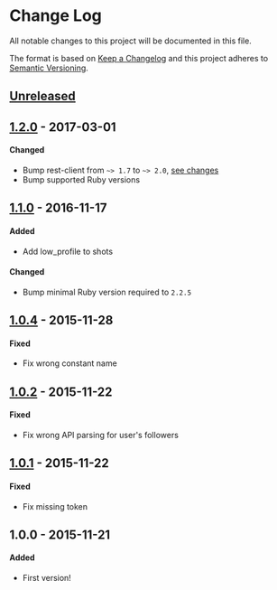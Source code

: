 # Change Log
All notable changes to this project will be documented in this file.

The format is based on [Keep a Changelog](http://keepachangelog.com/)
and this project adheres to [Semantic Versioning](http://semver.org/).


## [Unreleased]


## [1.2.0] - 2017-03-01
#### Changed
- Bump rest-client from `~> 1.7` to `~> 2.0`, [see changes](https://github.com/rest-client/rest-client/blob/master/history.md#200)
- Bump supported Ruby versions


## [1.1.0] - 2016-11-17
#### Added
- Add low_profile to shots

#### Changed
- Bump minimal Ruby version required to `2.2.5`


## [1.0.4] - 2015-11-28
#### Fixed
- Fix wrong constant name


## [1.0.2] - 2015-11-22
#### Fixed
- Fix wrong API parsing for user's followers


## [1.0.1] - 2015-11-22
#### Fixed
- Fix missing token


## 1.0.0 - 2015-11-21
#### Added
- First version!

[Unreleased]: https://github.com/Calyhre/dribbble/compare/v1.2.0...master
[1.2.0]: https://github.com/Calyhre/dribbble/compare/v1.1.0...v1.2.0
[1.1.0]: https://github.com/Calyhre/dribbble/compare/v1.0.4...v1.1.0
[1.0.4]: https://github.com/Calyhre/dribbble/compare/v1.0.2...v1.0.4
[1.0.2]: https://github.com/Calyhre/dribbble/compare/v1.0.1...v1.0.2
[1.0.1]: https://github.com/Calyhre/dribbble/compare/v1.0.0...v1.0.1
